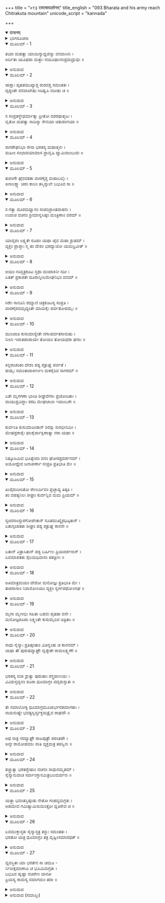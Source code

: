 +++
title = "०९३ रामाश्रमदर्शनम्"
title_english = "093 Bharata and his army reach Chitrakuta mountain"
unicode_script = "kannada"

+++
<details open><summary>वाचनम्</summary>

<div class="audioEmbed"  caption="श्रीराम-हरिसीताराममूर्ति-घनपाठिभ्यां वचनम्" src="https://archive.org/download/Ramayana-recitation-Sriram-harisItArAmamUrti-Ghanapaati-v2/Kanda_2/Kanda_2_AYK-093-Rama_Shrama_Darshanam.mp3"></div>
</details>



<details><summary>ಭಾಗಸೂಚನಾ</summary>

ಸೈನ್ಯ ಸಹಿತ ಭರತನ ಚಿತ್ರಕೂಟ ಯಾತ್ರೆ
</details>

<details open><summary>ಮೂಲಮ್ - 1</summary>

ತಯಾ ಮಹತ್ಯಾ ಯಾಯಿನ್ಯಾಧ್ವಜಿನ್ಯಾ ವನವಾಸಿನಃ ।  
ಅರ್ದಿತಾ ಯೂಥಪಾ ಮತ್ತಾಃ ಸಯೂಥಾಃಸಂಪ್ರದುದ್ರುವುಃ ॥
</details>

<details><summary>ಅನುವಾದ</summary>

ಪ್ರಯಾಣಿಸುತ್ತಿರುವ ಆ ವಿಶಾಲ ವಾಹಿನಿಯಿಂದ ಪೀಡಿತವಾದ ಕಾಡಿನ ಯೂಥಪತಿ ಮತ್ತು ಗಜಗಳು ತಮ್ಮ ಗುಂಪಿನೊಂದಿಗೆ ಓಡಿಹೋಗುತ್ತಿದ್ದವು.॥1॥
</details>

<details open><summary>ಮೂಲಮ್ - 2</summary>

ಋಕ್ಷಾಃ ಪೃಷತಮುಖ್ಯಾಶ್ಚ ರುರವಶ್ಚ ಸಮಂತತಃ ।  
ದೃಶ್ಯಂತೇ ವನವಾಟೇಷು ಗಿರಿಷ್ವಪಿ ನದೀಷು ಚ ॥
</details>

<details><summary>ಅನುವಾದ</summary>

ಕರಡಿಗಳು, ಚುಕ್ಕೆಗಳಿದ್ದ ಪೃಷತ ಜಿಂಕೆಗಳು, ಚುಕ್ಕೆಗಳಿಲ್ಲದ ರುರು ಜಿಂಕೆಗಳು ಅರಣ್ಯಗಳಲ್ಲಿ, ಪರ್ವತಗಳಲ್ಲಿ ನದಿ ತೀರಗಳಲ್ಲಿ ಎಲ್ಲೆಡೆ ಆ ಸೈನ್ಯದಿಂದ ಭಯಗೊಂಡವರಂತೆ ಕಂಡು ಬರುತ್ತಿದ್ದವು.॥2॥
</details>

<details open><summary>ಮೂಲಮ್ - 3</summary>

ಸ ಸಂಪ್ರತಸ್ಥೇಧರ್ಮಾತ್ಮಾ ಪ್ರೀತೋ ದಶರಥಾತ್ಮಜಃ ।  
ವೃತೋ ಮಹತ್ಯಾ ನಾದಿನ್ಯಾ ಸೇನಯಾ ಚತುರಂಗಯಾ ॥
</details>

<details><summary>ಅನುವಾದ</summary>

ಮಹಾ ಕೋಲಾಹಲ ಮಾಡುವ ಆ ವಿಶಾಲ ಚತುರಂಗಿಣೀ ಸೇನೆಯಿಂದ ಸುತ್ತುವರಿದ ಧರ್ಮಾತ್ಮಾ ದಶರಥನಂದನ ಭರತನು ಬಹಳ ಸಂತೋಷದಿಂದ ಪ್ರಯಾಣಿಸುತ್ತಿದ್ದನು.॥3॥
</details>

<details open><summary>ಮೂಲಮ್ - 4</summary>

ಸಾಗರೌಘನಿಭಾ ಸೇನಾ ಭರತಸ್ಯ ಮಹಾತ್ಮನಃ ।  
ಮಹೀಂ ಸಂಛಾದಯಾಮಾಸ ಪ್ರಾವೃಷಿ ದ್ಯಾಮಿವಾಂಬುದಃ ॥
</details>

<details><summary>ಅನುವಾದ</summary>

ಮಳೆಗಾಲದಲ್ಲಿ ಮೋಡಗಳಿಂದ ಆಕಾಶವು ಮುಚ್ಚಿಹೋಗುವಂತೆ ಮಹಾತ್ಮಾ ಭರತನ ಸಮುದ್ರದಂತಹ ಆ ವಿಶಾಲ ಸೈನ್ಯವು ದೂರದವರೆಗಿನ ಭೂಭಾಗವನ್ನು ಆವರಿಸಿಬಿಟ್ಟಿತ್ತು.॥4॥
</details>

<details open><summary>ಮೂಲಮ್ - 5</summary>

ತುರಂಗೌ ಘೈರವತತಾ ವಾರಣೈಶ್ಚ ಮಹಾಬಲೈಃ ।  
ಅನಾಲಕ್ಷ್ಯಾ ಚಿರಂ ಕಾಲಂ ತಸ್ಮಿನ್ಕಾಲೇ ಬಭೂವ ಸಾ ॥
</details>

<details><summary>ಅನುವಾದ</summary>

ಕುದುರೆಗಳ, ಮಹಾ ಬಲಶಾಲಿ ಆನೆಗಳಿಂದ ತುಂಬಿರುವ ಹಾಗೂ ದೂರದವರೆಗೆ ವ್ಯಾಪಿಸಿದ ಆ ಸೈನ್ಯವನ್ನು ಮೊದಲಿನಿಂದ ಕಡೆಯವರೆಗೆ ನೋಡಲು ಹೆಚ್ಚು ಕಾಲವೇ ಬೇಕಾಗುತ್ತಿತ್ತು.॥5॥
</details>

<details open><summary>ಮೂಲಮ್ - 6</summary>

ಸ ಗತ್ವಾ ದೂರಮಧ್ವಾನಂ ಸಂಪರಿಶ್ರಾಂತವಾಹನಃ ।  
ಉವಾಚ ವಚನಂ ಶ್ರೀಮಾನ್ವಸಿಷ್ಠಂ ಮಂತ್ರಿಣಾಂ ವರಮ್ ॥
</details>

<details><summary>ಅನುವಾದ</summary>

ಬಹುದೂರ ಸಾಗಿದ ಬಳಿಕ ಭರತನ ವಾಹನಗಳು ಬಳಲಿದಾಗ ಶ್ರೀಮಾನ್ ಭರತನು ಮಂತ್ರಿಗಳಲ್ಲಿ ಶ್ರೇಷ್ಠರಾದ ವಸಿಷ್ಠರಲ್ಲಿ ಇಂತೆಂದನು .॥6॥
</details>

<details open><summary>ಮೂಲಮ್ - 7</summary>

ಯಾದೃಶಂ ಲಕ್ಷ್ಯತೇ ರೂಪಂ ಯಥಾ ಚೈವ ಮಹಾ ಶ್ರುತಮ್ ।  
ವ್ಯಕ್ತಂ ಪ್ರಾಪ್ತಾಃ ಸ್ಮ ತಂ ದೇಶಂ ಭರದ್ವಾಜೋ ಯಮಬ್ರವೀತ್ ॥
</details>

<details><summary>ಅನುವಾದ</summary>

ಬ್ರಾಹ್ಮಣೋತ್ತಮರೇ! ನಾನು ಕೇಳಿದಂತೆ ಈ ಪ್ರದೇಶದ ಸ್ವರೂಪ ಕಂಡುಬರುತ್ತಿದೆ. ಭರದ್ವಾಜರು ಆದೇಶಿಸಿದಂತೆ ಆ ಪ್ರದೇಶಕ್ಕೆ ನಾವು ಬಂದು ತಲುಪಿರುವಂತೆ ಸ್ಪಷ್ಟವಾಗಿ ಅನಿಸುತ್ತಿದೆ.॥7॥
</details>

<details open><summary>ಮೂಲಮ್ - 8</summary>

ಅಯಂ ಗಿರಿಶ್ಚಿತ್ರಕೂಟ ಸ್ತಥಾ ಮಂದಾಕಿನೀ ನದೀ ।  
ಏತತ್ ಪ್ರಕಾಶತೇ ದೂರಾನ್ನೀಲಮೇಘನಿಭಂ ವನಮ್ ॥
</details>

<details><summary>ಅನುವಾದ</summary>

ಇದೇ ಚಿತ್ರಕೂಟ ಪರ್ವತ ಹಾಗೂ ಹರಿಯುತ್ತಿರುವ ನದಿಯು ಮಂದಾಕಿನೀ ಎಂದು ತಿಳಿಯುತ್ತದೆ. ಈ ಪರ್ವತದ ಸುತ್ತಲ ವನವು ನೀಲಮೇಘದಂತೆ ಪ್ರಕಾಶಿಸುತ್ತಾ ಇದೆ.॥8॥
</details>

<details open><summary>ಮೂಲಮ್ - 9</summary>

ಗಿರೇಃ ಸಾನೂನಿ ರಮ್ಯಾಣಿ ಚಿತ್ರಕೂಟಸ್ಯ ಸಂಪ್ರತಿ ।  
ವಾರಣೈರವಮೃದ್ಯಂತೇ ಮಾಮಕೈಃ ಪರ್ವತೋಪಮೈಃ ॥
</details>

<details><summary>ಅನುವಾದ</summary>

ಪರ್ವತೋಪಮಯವಾದ ನಮ್ಮ ಆನೆಗಳು ಚಿತ್ರಕೂಟದ ರಮ್ಯವಾದ ತಪ್ಪಲು ಪ್ರದೇಶಗಳನ್ನು ಧ್ವಂಸ ಮಾಡುತ್ತಿವೆ.॥9॥
</details>

<details open><summary>ಮೂಲಮ್ - 10</summary>

ಮುಂಚಂತಿ ಕುಸುಮಾನ್ಯೇತೇ ನಗಾಃಪರ್ವತಸಾನುಷು ।  
ನೀಲಾ ಇವಾತಪಾಪಾಯೇ ತೋಯಂ ತೋಯಧರಾ ಘನಾಃ ॥
</details>

<details><summary>ಅನುವಾದ</summary>

ವರ್ಷಾಕಾಲದ ನೀಲಮೇಘಗಳು ಪರ್ವತ ಶಿಖರಗಳ ಮೇಲೆ ಮಳೆಗರೆಯುವಂತೆ, ಈ ವೃಕ್ಷಗಳು ಪರ್ವತದ ಮೇಲೆ ಹೂವಿನ ಮಳೆಗರೆಯುತ್ತಿವೆ.॥10॥
</details>

<details open><summary>ಮೂಲಮ್ - 11</summary>

ಕಿನ್ನರಾಚರಿತಂ ದೇಶಂ ಪಶ್ಯ ಶತ್ರುಘ್ನ ಪರ್ವತೆ ।  
ಹಯೈಃ ಸಮಂತಾದಾಕೀರ್ಣಂ ಮಕರೈರಿವ ಸಾಗರಮ್ ॥
</details>

<details><summary>ಅನುವಾದ</summary>

(ಬಳಿಕ ಭರತನು ಶತ್ರುಘ್ನನಲ್ಲಿ ಹೇಳಿದನು-) ಶತ್ರುಘ್ನನೇ! ನೋಡು ಈ ಪರ್ವತದ ತಪ್ಪಲುಗಳಲ್ಲಿ ಕಿನ್ನರರು ಸಂಚರಿಸುತ್ತಿರುವರು. ಅದೇ ಪ್ರದೇಶವನ್ನು ನಮ್ಮ ಸೈನ್ಯದ ಕುದುರೆಗಳಿಂದ ವ್ಯಾಪ್ತವಾಗಿ ಮೊಸಳೆಗಳಿಂದ ತುಂಬಿದ ಸಮುದ್ರದಂತೆ ಕಂಡುಬರುತ್ತಿದೆ.॥11॥
</details>

<details open><summary>ಮೂಲಮ್ - 12</summary>

ಏತೇ ಮೃಗಗಣಾ ಭಾಂತಿ ಶೀಘ್ರವೇಗಾಃ ಪ್ರಚೋದಿತಾಃ ।  
ವಾಯುಪ್ರವಿದ್ಧಾಃ ಶರದಿ ಮೇಘಜಾಲಾ ಇವಾಂಬರೇ ॥
</details>

<details><summary>ಅನುವಾದ</summary>

ಶರತ್ಕಾಲದ ಆಕಾಶದಲ್ಲಿ ಗಾಳಿಯು ಹಾರಿಸಿಕೊಂಡು ಹೋಗುವ ಮೇಘಗಳ ಸಮೂಹದಂತೆ ಸೈನಿಕರು ಓಡಿಸುವ ಮೃಗಗಳ ಗುಂಪುಗಳು ತೀವ್ರವೇಗದಿಂದ ಓಡುತ್ತಿರುವಾಗ ಶೋಭಿಸುತ್ತಿವೆ.॥12॥
</details>

<details open><summary>ಮೂಲಮ್ - 13</summary>

ಕುರ್ವಂತಿ ಕುಸುಮಾಪೀಡಾನ್ ಶಿರಸ್ಸು ಸುರಭೀನಮೀ ।  
ಮೇಘಪ್ರಕಾಶೈಃ ಫಲಕೈರ್ದಾಕ್ಷಿಣಾತ್ಯಾ ನರಾ ಯಥಾ ॥
</details>

<details><summary>ಅನುವಾದ</summary>

ಮೋಡಗಳಂತೆ ಹೊಳೆಯುವ ಪುಷ್ಪಗುಚ್ಛಗಳನ್ನು ತಲೆಯಲ್ಲಿ ಹೊತ್ತ ಈ ವೃಕ್ಷಗಳು, ತಲೆಗಳಲ್ಲಿ ಫಲಕ (ದುಂಡಾದ) ಗಳಂತೆ ಕಾಣುವ ಹೆರಳುಗಳನ್ನು ಹೂವಿನ ದಂಡೆಗಳಿಂದ ಅಲಂಕರಿಸಿಕೊಂಡಿರುವ ದಕ್ಷಿಣ ದೇಶದ ಹೆಂಗಸರಂತೆ ಕಾಣುತ್ತಿವೆ.॥13॥
</details>

<details open><summary>ಮೂಲಮ್ - 14</summary>

ನಿಷ್ಕೂಜಮಿವ ಭೂತ್ವೇದಂ ವನಂ ಘೋರಪ್ರದರ್ಶನಮ್ ।  
ಅಯೋಧ್ಯೇವ ಜನಾಕೀರ್ಣಾ ಸಂಪ್ರತಿ ಪ್ರತಿಭಾತಿ ಮೇ ॥
</details>

<details><summary>ಅನುವಾದ</summary>

ಮೊದಲು ಈ ವನವು ನಿಶ್ಶಬ್ದವಾದ ಕಾರಣ ಅತ್ಯಂತ ಭಯಂಕರವಾಗಿ ಕಾಣುತ್ತಿತ್ತು, ಆದರೆ ಅದೇ ವನವು ಈಗ ನಮ್ಮ ಜೊತೆಗೆ ಬಂದಿರುವ ಜನರಿಂದ ವ್ಯಾಪ್ತವಾಗಿ ನನಗೆ ಅಯೋಧ್ಯೆಯಂತೆ ಕಂಡುಬರುತ್ತಿದೆ.॥14॥
</details>

<details open><summary>ಮೂಲಮ್ - 15</summary>

ಖುರೈರುದೀರಿತೋ ರೇಣುರ್ದಿವಂ ಪ್ರಚ್ಛಾದ್ಯ ತಿಷ್ಠತಿ ।  
ತಂ ವಹತ್ಯನಿಲಃ ಶೀಘ್ರಂ ಕುರ್ವನ್ನಿವ ಮಮ ಪ್ರಿಯಮ್ ॥
</details>

<details><summary>ಅನುವಾದ</summary>

ಕುದುರೆಗಳ ಖುರಪುಟಗಳಿಂದ ಎದ್ದಿರುವ ಧೂಳು ಆಕಾಶವನ್ನು ಮುಚ್ಚಿಬಿಡುತ್ತಿದೆ, ಆದರೆ ಅದನ್ನು ಗಾಳಿಯು ನನಗೆ ಪ್ರಿಯವನ್ನುಂಟು ಮಾಡುತ್ತಾ ಅದನ್ನು ಶೀಘ್ರವಾಗಿ ಬೇರೆಡೆಗೆ ಹಾರಿಸಿಕೊಂಡು ಹೋಗುತ್ತಿದೆ.॥15॥
</details>

<details open><summary>ಮೂಲಮ್ - 16</summary>

ಸ್ಯಂದನಾಂಸ್ತುರಗೋಪೇತಾನ್ ಸೂತಮುಖ್ಯೈರಧಿಷ್ಠಿತಾನ್ ।  
ಏತಾನ್ಸಂಪತತಃ ಶೀಘ್ರಂ ಪಶ್ಯ ಶತ್ರುಘ್ನ ಕಾನನೇ ॥
</details>

<details><summary>ಅನುವಾದ</summary>

ಶತ್ರುಘ್ನ! ನೋಡು, ಈ ವನದಲ್ಲಿ ಕುದುರೆಗಳು ಹೂಡಿದ, ಶ್ರೇಷ್ಠ ಸಾರಥಿಗಳಿಂದ ನಡೆಸುತ್ತಿದ್ದ ಈ ರಥಗಳು ಎಷ್ಟು ವೇಗವಾಗಿ ಮುಂದುವರಿಯುತ್ತಿವೆ.॥16॥
</details>

<details open><summary>ಮೂಲಮ್ - 17</summary>

ಏತಾನ್ ವಿತ್ರಾಸಿತಾನ್ ಪಶ್ಯ ಬರ್ಹಿಣಃ ಪ್ರಿಯದರ್ಶನಾನ್ ।  
ಏವಮಾಪತತಃ ಶೈಲಮಧಿವಾಸಂ ಪತತ್ರಿಣಃ ॥
</details>

<details><summary>ಅನುವಾದ</summary>

ನೋಡಲು ಪ್ರಿಯವಾಗಿರುವ ಈ ನವಿಲುಗಳನ್ನು ನೋಡು, ಇವು ನಮ್ಮ ಸೈನಿಕರ ಭಯದಿಂದ ಎಷ್ಟು ಅಂಜಿಕೊಂಡಿವೆ. ಹೀಗೆಯೇ ತಮ್ಮ ವಾಸಸ್ಥಾನವಾದ ಪರ್ವತದ ಕಡೆಗೆ ಹಾರಿಹೋಗುವ ಇತರ ಪಕ್ಷಿಗಳನ್ನು ನೋಡು.॥17॥
</details>

<details open><summary>ಮೂಲಮ್ - 18</summary>

ಅತಿಮಾತ್ರಮಯಂ ದೇಶೋ ಮನೋಜ್ಞಃ ಪ್ರತಿಭಾತಿ ಮೇ ।  
ತಾಪಸಾನಾಂ ನಿವಾಸೋಽಯಂ ವ್ಯಕ್ತಂ ಸ್ವರ್ಗಪಥೋಽನಘ ॥
</details>

<details><summary>ಅನುವಾದ</summary>

ನಿಷ್ಪಾಪ ಶತ್ರುಘ್ನನೇ! ಈ ದೇಶವು ನನಗೆ ಬಹಳ ಮನೋಹರವಾಗಿ ಕಂಡು ಬರುತ್ತಿದೆ. ತಪಸ್ವಿಗಳ ನಿವಾಸಸ್ಥಾನವಾದ ಇದು ನಿಜವಾಗಿ ಸ್ವರ್ಗೀಯ ಪಥವೇ ಆಗಿದೆ.॥18॥
</details>

<details open><summary>ಮೂಲಮ್ - 19</summary>

ಮೃಗಾ ಮೃಗೀಭಿಃ ಸಹಿತಾ ಬಹವಃ ಪೃಷತಾ ವನೇ ।  
ಮನೋಜ್ಞರೂಪಾ ಲಕ್ಷ್ಯಂತೇ ಕುಸುಮೈರಿವ ಚಿತ್ರಿತಾಃ ॥
</details>

<details><summary>ಅನುವಾದ</summary>

ಈ ವನದಲ್ಲಿ ಹೆಣ್ಣು ಜಿಂಕೆಗಳೊಂದಿಗೆ ಸಂಚರಿಸುವ ಅನೇಕ ಚುಕ್ಕೆಗಳಿದ್ದ ಜಿಂಕೆಗಳು ಹೂವುಗಳಿಂದ ಅಲಂಕರಿಸಿ ಚಿತ್ರಿತವಾಗಿಸಿದಂತೆ ಮನೋಹರವಾಗಿ ಕಂಡು ಬರುತ್ತಿವೆ.॥19॥
</details>

<details open><summary>ಮೂಲಮ್ - 20</summary>

ಸಾಧು ಸೈನ್ಯಾಃ ಪ್ರತಿಷ್ಠಂತಾಂ ವಿಚಿನ್ವಂತು ಚ ಕಾನನಮ್ ।  
ಯಥಾ ತೌ ಪುರುಷವ್ಯಾಘ್ರೌ ದೃಶ್ಯೇತೇ ರಾಮಲಕ್ಷ್ಮಣೌ ॥
</details>

<details><summary>ಅನುವಾದ</summary>

ನನ್ನ ಸೈನಿಕರು ಯಥೋಚಿತವಾಗಿ ಮುಂದುವರಿದು ಪುರುಷಸಿಂಹ ಶ್ರೀರಾಮಲಕ್ಷ್ಮಣರಿಬ್ಬರೂ ಇರುವ ಆಶ್ರಮವನ್ನು ಕಾಡಿನಲ್ಲೆಲ್ಲ ಹುಡುಕಲಿ.॥20॥
</details>

<details open><summary>ಮೂಲಮ್ - 21</summary>

ಭರತಸ್ಯ ವಚಃ ಶ್ರುತ್ವಾ ಪುರುಷಾಃ ಶಸ್ತ್ರಪಾಣಯಃ ।  
ವಿವಿಶುಸ್ತದ್ವನಂ ಶೂರಾ ಧೂಮಾಗ್ರಂ ದದೃಶುಸ್ತುತಃ ॥
</details>

<details><summary>ಅನುವಾದ</summary>

ಭರತನ ಮಾತನ್ನು ಕೇಳಿ ಅನೇಕ ಶೂರ-ವೀರ ಪುರುಷರು ಕೈಯಲ್ಲಿ ಆಯುಧಗಳನ್ನು ಹಿಡಿದುಕೊಂಡು ಆ ವನವನ್ನು ಪ್ರವೇಶಿಸಿದರು. ಬಳಿಕ ಮುಂದೆ ಹೋದಾಗ ಅವರಿಗೆ ಸ್ವಲ್ಪ ದೂರದಲ್ಲಿ ಮೇಲಕ್ಕೇಳುತ್ತಿದ್ದ ಹೊಗೆಯು ಕಾಣಿಸಿತು.॥21॥
</details>

<details open><summary>ಮೂಲಮ್ - 22</summary>

ತೇ ಸಮಾಲೋಕ್ಯ ಧೂಮಾಗ್ರಮೂಚುರ್ಭರತಮಾಗತಾಃ ।  
ನಾಮನುಷ್ಯೇ ಭವತ್ಯಗ್ನಿರ್ವ್ಯಕ್ತಮತ್ರೈವ ರಾಘವೌ ॥
</details>

<details><summary>ಅನುವಾದ</summary>

ಆ ಧೂಮಶಿಖೆಯನ್ನು ನೋಡಿ ಅವರು ಮರಳಿ ಬಂದು ಭರತನಲ್ಲಿ ಹೇಳಿದರು - ಪ್ರಭೋ! ಮನುಷ್ಯರಿಲ್ಲದ ಕಡೆ  ಹೊಗೆ ಇರುವುದಿಲ್ಲ. ಆದ್ದರಿಂದ ಶ್ರೀರಾಮ ಲಕ್ಷ್ಮಣರು ಖಂಡಿತವಾಗಿ ಇಲ್ಲೇ ಇರುವರು.॥22॥
</details>

<details open><summary>ಮೂಲಮ್ - 23</summary>

ಅಥ ನಾತ್ರ ನರವ್ಯಾಘ್ರೌ ರಾಜಪುತ್ರೌ ಪರಂತಪೌ ।  
ಅನ್ಯೇ ರಾಮೋಪಮಾಃ ಸಂತಿ ವ್ಯಕ್ತಮತ್ರ ತಪಸ್ವಿನಃ ॥
</details>

<details><summary>ಅನುವಾದ</summary>

ಪರಂತಪನಾದ ಪುರುಷಸಿಂಹ ರಾಜಕುಮಾರರು ಶ್ರೀರಾಮ-ಲಕ್ಷ್ಮಣರು ಇಲ್ಲಿ ಇಲ್ಲದಿದ್ದರೂ, ಶ್ರೀರಾಮನಂತಹ ತೇಜಸ್ವೀ ಬೇರೆ ಯಾರೋ ತಪಸ್ವಿಗಳು ಅವಶ್ಯವಾಗಿ ಇರುವರು.॥23॥
</details>

<details open><summary>ಮೂಲಮ್ - 24</summary>

ತಚ್ಛ್ರುತ್ವಾ ಭರತಸ್ತೇಷಾಂ ವಚನಂ ಸಾಧುಸಮ್ಮತಮ್ ।  
ಸೈನ್ಯಾನುವಾಚ ಸರ್ವಾಂಸ್ತಾನಮಿತ್ರಬಲಮರ್ದನಃ ॥
</details>

<details><summary>ಅನುವಾದ</summary>

ಶ್ರೇಷ್ಠ ಪುರುಷರು ಒಪ್ಪಿಕೊಳ್ಳುವಂತಹ ಅವರ ಮಾತನ್ನು ಕೇಳಿ ಶತ್ರುಸೈನ್ಯವನ್ನು ಮರ್ದಿಸುವ ಭರತನು ಆ ಸಮಸ್ತ ಸೈನಿಕರಲ್ಲಿ ಹೇಳಿದನು.॥24॥
</details>

<details open><summary>ಮೂಲಮ್ - 25</summary>

ಯತ್ತಾ ಭವಂತಸ್ತಿಷ್ಠಂತು ನೇತೋ ಗಂತವ್ಯಮಗ್ರತಃ ।  
ಅಹಮೇವ ಗಮಿಷ್ಯಾಮಿಸುಮಂತ್ರೋ ಧೃತಿರೇವ ಚ ॥
</details>

<details><summary>ಅನುವಾದ</summary>

ನೀವೆಲ್ಲರೂ ಎಚ್ಚರವಾಗಿ ಇಲ್ಲೇ ಇರಿ. ಇಲ್ಲಿಂದ ಮುಂದೆ ಹೋಗಬೇಡಿ. ಈಗ ನಾನು ಸುಮಂತ್ರ ಮತ್ತು ಧೃತಿಯರೊಂದಿಗೆ ಅಲ್ಲಿಗೆ ಹೋಗುವೆನು.॥25॥
</details>

<details open><summary>ಮೂಲಮ್ - 26</summary>

ಏವಮುಕ್ತಾಸ್ತತಃ ಸೈನ್ಯಾಸ್ತತ್ರ ತಸ್ಥುಃ ಸಮಂತತಃ ।  
ಭರತೋ ಯತ್ರ ಧೂಮಾಗ್ರಂ ತತ್ರ ದೃಷ್ಟಿಂಸಮಾದಧತ್ ॥
</details>

<details><summary>ಅನುವಾದ</summary>

ಅವನ ಆಜ್ಞೆಯನ್ನು ಪಡೆದು ಸಮಸ್ತ ಸೈನಿಕರು ಅಲ್ಲೇ ಎಲ್ಲೆಡೆ ಹರಡಿಕೊಂಡು ನಿಂತುಬಿಟ್ಟರು. ಭರತನು ಹೊಗೆ ಏಳುತ್ತಿರುವ ಕಡೆ ತನ್ನ ದೃಷ್ಟಿಯನ್ನು ಸ್ಥಿರಗೊಳಿಸಿದನು.॥26॥
</details>

<details open><summary>ಮೂಲಮ್ - 27</summary>

ವ್ಯವಸ್ಥಿತಾ ಯಾ ಭರತೇನ ಸಾ ಚಮೂ -  
ರ್ನಿರೀಕ್ಷಮಾಣಾಪಿ ಚ ಭೂಮಿಮಗ್ರತಃ ।  
ಬಭೂವ ಹೃಷ್ಟಾ ನಚಿರೇಣ ಜಾನತೀ  
ಪ್ರಿಯಸ್ಯ ರಾಮಸ್ಯ ಸಮಾಗಮಂ ತದಾ ॥
</details>

<details><summary>ಅನುವಾದ</summary>

ಭರತನಿಂದ ನಿಲ್ಲಿಸಲ್ಪಟ್ಟ ಆ ಸೈನ್ಯವು ಮುಂದಿನ ಜಾಗವನ್ನು ನಿರೀಕ್ಷಿಸುತ್ತಾ ಅಲ್ಲೇ ಹರ್ಷದಿಂದ ನಿಂತುಕೊಂಡಿತು. ಏಕೆಂದರೆ ಈಗ ಶೀಘ್ರವಾಗಿಯೇ ಶ್ರೀರಾಮಚಂದ್ರನನ್ನು ದರ್ಶಿಸುವ ಅವಕಾಶ ಬರುವುದು ಎಂದು ಅವರು ತಿಳಿದುಕೊಂಡರು.॥27॥
</details>

<details><summary>ಅನುವಾದ (ಸಮಾಪ್ತಿಃ)</summary>

ಶ್ರೀವಾಲ್ಮೀಕಿ ವಿರಚಿತ ಆರ್ಷರಾಮಾಯಣ ಆದಿಕಾವ್ಯದ ಅಯೋಧ್ಯಾಕಾಂಡದಲ್ಲಿ ತೊಂಭತ್ತಮೂರನೆಯ ಸರ್ಗ ಪೂರ್ಣವಾಯಿತು.॥93॥
</details>
